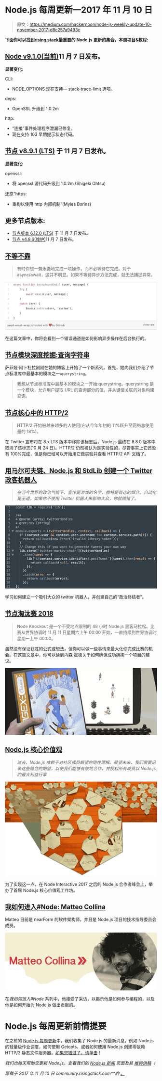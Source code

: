 # Node.js 每周更新—2017 年 11 月 10 日

> 原文：<https://medium.com/hackernoon/node-js-weekly-update-10-november-2017-d8c257a9493c>

**下面你可以找到**[**rising stack**](https://risingstack.com/)**最重要的 Node.js 更新的集合，本周项目&教程:**

## [Node v9.1.0(当前)](https://nodejs.org/en/blog/release/v9.1.0/)11 月 7 日发布。

**显著变化:**

CLI:

*   NODE_OPTIONS 现在支持— stack-trace-limit 选项。

deps:

*   OpenSSL 升级到 1.0.2m

http:

*   “连接”事件处理程序泄漏已修复。
*   现在支持 103 早期提示状态代码。

## [节点 v8.9.1 (LTS)](https://nodejs.org/en/blog/release/v8.9.1/) 于 11 月 7 日发布。

**显著变化:**

openssl:

*   将 openssl 源代码升级到 1.0.2m (Shigeki Ohtsu)

还原“https:

*   重构以使用 http 内部机制”(Myles Borins)

## 更多节点版本:

*   [节点版本 6.12.0 (LTS)](https://nodejs.org/en/blog/release/v6.12.0/) 于 11 月 7 日发布。
*   [节点 v4.8.6(维护)](https://nodejs.org/en/blog/release/v4.8.6/)11 月 7 日发布。

## [不等不靠](/@eranhammer/catching-without-awaiting-b2cb7df45790)

> 有时你想一劳永逸地完成一项操作，而不必等待它完成。对于 async/await，这并不明显。如果不等待异步方法完成，就无法捕捉异常。

![](img/1ffcd5b45e562a8fcb1e2d82b695c9bb.png)

在这篇文章中，你将会看到一个错误通道是如何影响异步操作在后台执行的。

## [节点模块深度挖掘:查询字符串](https://blog.safia.rocks/post/167198565657/node-module-deep-dive-querystring)

萨菲娅·阿卜杜拉刚刚在她的博客上开始了一个新系列。首先，她向我们介绍了节点标准库中最基本的模块之一:`querystring`。

> 我想从节点标准库中最基本的模块之一开始:querystring。querystring 是一个模块，允许用户提取 URL 的查询部分的值，并从键值关联的对象构建查询。

## [节点核心中的 HTTP/2](https://blog.yld.io/2017/11/03/http-2-in-node-js-core/#.WgV9ghNSyuW)

> HTTP/2 开始被越来越多的人使用(它从今年年初的 11%跃升至网络总使用量的 18%)。

在 Twitter 宣布将在 8.x LTS 版本中移除该标志后，Node.js 最终在 8.8.0 版本中取消了该标志(10 月 24 日)。HTTP/2 仍然被认为是实验性的，尽管事实上它还没有 100%完成，但是你已经可以开始用它做实验并查看 HTTP/2 API 文档了。

## [用马尔可夫链、Node.js 和 StdLib 创建一个 Twitter 政客机器人](https://hackernoon.com/create-a-twitter-politician-bot-with-markov-chains-node-js-and-stdlib-14df8cc1c68a)

> *在当今世界的政治气候下，宣传是游戏的名字，推特是首选的媒介。自动化是王道，如果你不使用 Twitter 机器人来影响大众，你就做错了。*

![](img/6f2c4582dc9160ae9bf99698f90c0e48.png)

学习如何建立一个吸引大众的 twitter 机器人，并创建自己的“政治终结者”。

## [节点淘汰赛 2018](/the-node-js-collection/node-knockout-2018-54096b8de807)

> Node Knockout 是一个不受地点限制的 48 小时 Node.js 黑客马拉松。比赛从世界协调时 11 月 11 日星期六上午 00:00 开始，一直持续到世界协调时星期一上午 00:00。

虽然没有保证获胜的公式或想法，但你可以做一些事情来最大化你完成比赛的机会。在这篇文章中，你可以读到内森·霍德关于如何确保成功拥抱一个项目的建议。

![](img/6851b0451046c7c12050d4b63e228353.png)

## [Node.js 核心价值观](/the-node-js-collection/node-js-core-values-ab5387c4fd49)

> *过去，Node.js 依赖于对社区成员期望的隐性理解。展望未来，我们需要记录这些隐含的期望，以便我们能够有效地合作，并授权所有成员以 Node.js 的最大利益行事*

![](img/f0993ee83a38d65d0999992ffca295ef.png)

为了实现这一点，在 Node Interactive 2017 之后的 Node.js 合作者峰会上，举办了首届 Node.js 核心价值观工作坊。

## [我如何进入#Node: Matteo Collina](/@nodejs/how-i-got-into-node-matteo-collina-8542d43afcc2)

Matteo 目前是 nearForm 的软件架构师，并且是 Node.js 项目的技术指导委员会成员。

![](img/56ab59c3761619497ec0135dd2c0e43f.png)

在*我如何进入#Node* 系列中，他接受了采访，以揭示他是如何参与编程的，以及他是如何开始为 Node.js 做出贡献的。

# Node.js 每周更新前情提要

在之前的 [Node.js 每周更新](https://community.risingstack.com/node-js-weekly-update-november-3/)中，我们收集了 Node.js 的最新消息，例如 Node.js 的轻量级作业调度，如何使用 Getopts，或者如何使用 Node.js 创建零依赖 HTTP/2 静态文件服务器。[如果您错过了，请单击](https://community.risingstack.com/node-js-weekly-update-november-3/)！

*我们也每天帮助您更新 Node.js。查看我们的* [*Node.js 新闻*](https://news.risingstack.com/) *页面及其* [*推特供稿*](https://twitter.com/NodeJS_Daily) *！*

*原载于 2017 年 11 月 10 日 community.risingstack.com**的* [*。*](https://community.risingstack.com/node-js-weekly-update-november-10/)